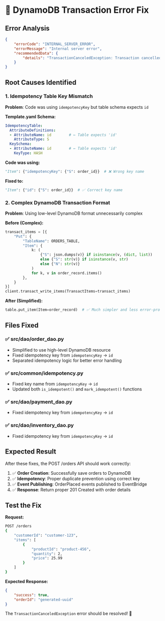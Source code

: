# 🔧 DynamoDB Transaction Error Fix

## Error Analysis
```json
{
    "errorCode": "INTERNAL_SERVER_ERROR",
    "errorMessage": "Internal server error",
    "recommendedData": {
        "details": "TransactionCanceledException: Transaction cancelled, please refer cancellation reasons for specific reasons [None, ValidationError]"
    }
}
```

## Root Causes Identified

### 1. **Idempotency Table Key Mismatch**
**Problem**: Code was using `idempotencyKey` but table schema expects `id`

**Template.yaml Schema:**
```yaml
IdempotencyTable:
  AttributeDefinitions:
  - AttributeName: id        # ← Table expects 'id'
    AttributeType: S
  KeySchema:
  - AttributeName: id        # ← Table expects 'id'
    KeyType: HASH
```

**Code was using:**
```python
"Item": {"idempotencyKey": {"S": order_id}}  # ❌ Wrong key name
```

**Fixed to:**
```python
"Item": {"id": {"S": order_id}}  # ✅ Correct key name
```

### 2. **Complex DynamoDB Transaction Format**
**Problem**: Using low-level DynamoDB format unnecessarily complex

**Before (Complex):**
```python
transact_items = [{
    "Put": {
        "TableName": ORDERS_TABLE,
        "Item": {
            k: (
                {"S": json.dumps(v)} if isinstance(v, (dict, list))
                else {"S": str(v)} if isinstance(v, str)
                else {"N": str(v)}
            )
            for k, v in order_record.items()
        },
    }
}]
client.transact_write_items(TransactItems=transact_items)
```

**After (Simplified):**
```python
table.put_item(Item=order_record)  # ✅ Much simpler and less error-prone
```

## Files Fixed

### ✅ **src/dao/order_dao.py**
- Simplified to use high-level DynamoDB resource
- Fixed idempotency key from `idempotencyKey` → `id`
- Separated idempotency logic for better error handling

### ✅ **src/common/idempotency.py**
- Fixed key name from `idempotencyKey` → `id`
- Updated both `is_idempotent()` and `mark_idempotent()` functions

### ✅ **src/dao/payment_dao.py**
- Fixed idempotency key from `idempotencyKey` → `id`

### ✅ **src/dao/inventory_dao.py**
- Fixed idempotency key from `idempotencyKey` → `id`

## Expected Result

After these fixes, the POST /orders API should work correctly:

1. ✅ **Order Creation**: Successfully save orders to DynamoDB
2. ✅ **Idempotency**: Proper duplicate prevention using correct key
3. ✅ **Event Publishing**: OrderPlaced events published to EventBridge
4. ✅ **Response**: Return proper 201 Created with order details

## Test the Fix

**Request:**
```bash
POST /orders
{
    "customerId": "customer-123",
    "items": [
        {
            "productId": "product-456",
            "quantity": 2,
            "price": 25.99
        }
    ]
}
```

**Expected Response:**
```json
{
    "success": true,
    "orderId": "generated-uuid"
}
```

The `TransactionCanceledException` error should be resolved! 🎯
